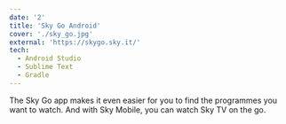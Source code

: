 ```yaml
---
date: '2'
title: 'Sky Go Android'
cover: './sky_go.jpg'
external: 'https://skygo.sky.it/'
tech:
  - Android Studio
  - Sublime Text
  - Gradle
---
```


The Sky Go app makes it even easier for you to find the programmes you want to watch. And with Sky Mobile, you can watch Sky TV on the go.
